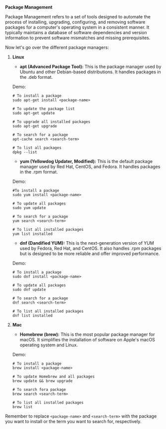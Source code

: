 

**Package Management**

Package Management refers to a set of tools designed to automate the process of installing, upgrading, configuring, and removing software packages for a computer's operating system in a consistent manner. It typically maintains a database of software dependencies and version information to prevent software mismatches and missing prerequisites. 

Now let's go over the different package managers:

1. **Linux**
    - **apt (Advanced Package Tool):** This is the package manager used by Ubuntu and other Debian-based distributions. It handles packages in the .deb format.

    Demo: 
    ```
    # To install a package
    sudo apt-get install <package-name>

    # To update the package list
    sudo apt-get update

    # To upgrade all installed packages
    sudo apt-get upgrade

    # To search for a package
    apt-cache search <search-term>

    # To list all packages
    dpkg --list
    ```

    - **yum (Yellowdog Updater, Modified):** This is the default package manager used by Red Hat, CentOS, and Fedora. It handles packages in the .rpm format.

    Demo: 
    ```
    #To install a package
    sudo yum install <package-name>

    # To update all packages
    sudo yum update

    # To search for a package
    yum search <search-term>

    # To list all installed packages
    yum list installed
    ```

    - **dnf (Dandified YUM):** This is the next-generation version of YUM used by Fedora, Red Hat, and CentOS. It also handles .rpm packages but is designed to be more reliable and offer improved performance.

    Demo: 
    ```
    # To install a package
    sudo dnf install <package-name>

    # To update all packages
    sudo dnf update

    # To search for a package
    dnf search <search-term>

    # To list all installed packages
    dnf list installed
    ```

2. **Mac**
    - **Homebrew (brew):** This is the most popular package manager for macOS. It simplifies the installation of software on Apple's macOS operating system and Linux.

    Demo: 
    ```
    # To install a package
    brew install <package-name>

    # To update Homebrew and all packages
    brew update && brew upgrade

    # To search fora package
    brew search <search-term>

    # To list all installed packages
    brew list
    ```

Remember to replace `<package-name>` and `<search-term>` with the package you want to install or the term you want to search for, respectively.

